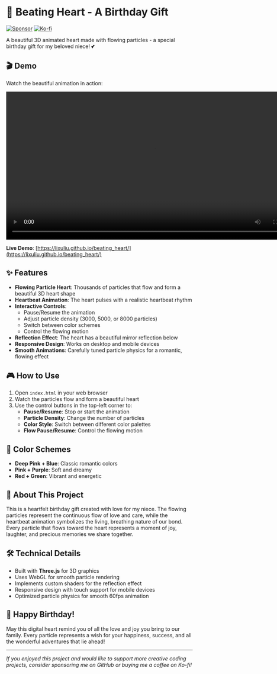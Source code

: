 # 💖 Beating Heart - A Birthday Gift

[![Sponsor](https://img.shields.io/badge/Sponsor-GitHub%20Sponsors-ff69b4?logo=github)](https://github.com/sponsors/lixuliu) [![Ko-fi](https://img.shields.io/badge/Ko--fi-Buy%20me%20a%20coffee-ff5f5f?logo=ko-fi)](https://ko-fi.com/lixuliu)

A beautiful 3D animated heart made with flowing particles - a special birthday gift for my beloved niece! 💕

## 🎬 Demo

Watch the beautiful animation in action:

<video width="800" controls>
  <source src="demo.mp4" type="video/mp4">
  Your browser does not support the video tag.
</video>

**Live Demo**: [https://lixuliu.github.io/beating_heart/](https://lixuliu.github.io/beating_heart/)

## ✨ Features

- **Flowing Particle Heart**: Thousands of particles that flow and form a beautiful 3D heart shape
- **Heartbeat Animation**: The heart pulses with a realistic heartbeat rhythm
- **Interactive Controls**:
  - Pause/Resume the animation
  - Adjust particle density (3000, 5000, or 8000 particles)
  - Switch between color schemes
  - Control the flowing motion
- **Reflection Effect**: The heart has a beautiful mirror reflection below
- **Responsive Design**: Works on desktop and mobile devices
- **Smooth Animations**: Carefully tuned particle physics for a romantic, flowing effect

## 🎮 How to Use

1. Open `index.html` in your web browser
2. Watch the particles flow and form a beautiful heart
3. Use the control buttons in the top-left corner to:
   - **Pause/Resume**: Stop or start the animation
   - **Particle Density**: Change the number of particles
   - **Color Style**: Switch between different color palettes
   - **Flow Pause/Resume**: Control the flowing motion

## 🎨 Color Schemes

- **Deep Pink + Blue**: Classic romantic colors
- **Pink + Purple**: Soft and dreamy
- **Red + Green**: Vibrant and energetic

## 💝 About This Project

This is a heartfelt birthday gift created with love for my niece. The flowing particles represent the continuous flow of love and care, while the heartbeat animation symbolizes the living, breathing nature of our bond. Every particle that flows toward the heart represents a moment of joy, laughter, and precious memories we share together.

## 🛠️ Technical Details

- Built with **Three.js** for 3D graphics
- Uses WebGL for smooth particle rendering
- Implements custom shaders for the reflection effect
- Responsive design with touch support for mobile devices
- Optimized particle physics for smooth 60fps animation

## 🎂 Happy Birthday!

May this digital heart remind you of all the love and joy you bring to our family. Every particle represents a wish for your happiness, success, and all the wonderful adventures that lie ahead!

---

_If you enjoyed this project and would like to support more creative coding projects, consider sponsoring me on GitHub or buying me a coffee on Ko-fi!_
